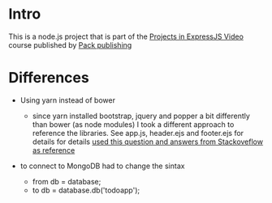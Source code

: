 # Intro

This is a node.js project that is part of the [Projects in ExpressJS Video](https://www.packtpub.com/web-development/projects-expressjs-video) course published by [Pack publishing](https://www.packtpub.com/)

# Differences

* Using yarn instead of bower

  * since yarn installed bootstrap, jquery and popper a bit differently than bower (as node modules) I took a different approach
    to reference the libraries. See app.js, header.ejs and footer.ejs for details for details [used this question and answers from Stackoveflow as reference](https://stackoverflow.com/questions/26773767/purpose-of-installing-twitter-bootstrap-through-npm/35580597#35580597)

* to connect to MongoDB had to change the sintax

  * from db = database;
  * to  db = database.db('todoapp');
